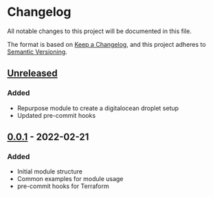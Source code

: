 # Changelog

All notable changes to this project will be documented in this file.

The format is based on [Keep a Changelog](https://keepachangelog.com/en/1.0.0/),
and this project adheres to [Semantic Versioning](https://semver.org/spec/v2.0.0.html).

## [Unreleased]

### Added

- Repurpose module to create a digitalocean droplet setup
- Updated pre-commit hooks

## [0.0.1] - 2022-02-21

### Added

- Initial module structure
- Common examples for module usage
- pre-commit hooks for Terraform

[Unreleased]: https://https://github.com/osmosis-labs/terraform-digitalocean-cosmos-droplet/compare/v0.0.1...HEAD
[0.0.1]: https://https://github.com/osmosis-labs/terraform-digitalocean-cosmos-droplet/releases/tag/v0.0.1
